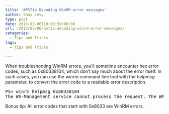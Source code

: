```yaml
---
title: '#PSTip Decoding WinRM error messages'
author: Shay Levy
type: post
date: 2013-03-06T19:00:50+00:00
url: /2013/03/06/pstip-decoding-winrm-error-messages/
categories:
  - Tips and Tricks
tags:
  - Tips and Tricks

---
```

When troubleshooting WinRM errors, you&#8217;ll sometime encounter hex error codes, such as 0x80338104, which don&#8217;t say much about the error itself. In such cases, you can use the _winrm_ command line tool with the _helpmsg_ parameter, to convert the error code to a readable error description.

<pre class="brush: powershell; title: ; notranslate" title="">PS&gt; winrm helpmsg 0x80338104
The WS-Management service cannot process the request. The WMI service returned an 'access denied' error.
</pre>

Bonus tip: All error codes that start with 0x8033 are WinRM errors.